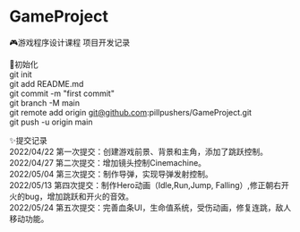 # GameProject
🎮游戏程序设计课程 项目开发记录

🎨初始化  
git init  
git add README.md  
git commit -m "first commit"  
git branch -M main  
git remote add origin git@github.com:pillpushers/GameProject.git  
git push -u origin main  

✨提交记录  
2022/04/22 第一次提交：创建游戏前景、背景和主角，添加了跳跃控制。  
2022/04/27 第二次提交：增加镜头控制Cinemachine。  
2022/05/04  第三次提交：制作导弹，实现导弹发射控制。  
2022/05/13 第四次提交：制作Hero动画（Idle,Run,Jump, Falling）,修正朝右开火的bug，增加跳跃和开火的音效。  
2022/05/24 第五次提交：完善血条UI，生命值系统，受伤动画，修复连跳，敌人移动功能。

